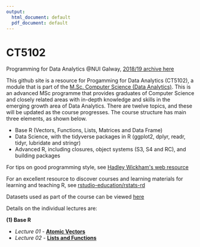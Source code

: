 ```yaml
---
output:
  html_document: default
  pdf_document: default
---
```

# CT5102
Programming for Data Analytics @NUI Galway, [2018/19 archive here](https://github.com/JimDuggan/CT5102/blob/master/OLD_README.md)

This github site is a resource for Progamming for Data Analytics (CT5102), a module that is part of the [M.Sc. Computer Science (Data Analytics)](http://www.nuigalway.ie/courses/taught-postgraduate-courses/msc-in-computer-science-data-analytics.html#course_overview). This is an advanced MSc programme that provides graduates of Computer Science and closely related areas with in-depth knowledge and skills in the emerging growth area of Data Analytics. There are twelve topics, and these will be updated as the course progresses. The course structure has main three elements, as shown below.

* Base R (Vectors, Functions, Lists, Matrices and Data Frame)
* Data Science, with the tidyverse packages in R (ggplot2, dplyr, readr, tidyr, lubridate and stringr)
* Advanced R, including closures, object systems (S3, S4 and RC), and building packages

For tips on good programming style, see [Hadley Wickham's web resource](http://adv-r.had.co.nz/Style.html)

For an excellent resource to discover courses and learning materials for learning and teaching R, see [rstudio-education/rstats-rd](https://github.com/rstudio-education/rstats-ed)

Datasets used as part of the course can be viewed [here](https://github.com/JimDuggan/CT5102/tree/master/datasets)

Details on the individual lectures are:

__(1) Base R__

* *Lecture 01* -  [**Atomic Vectors**](https://github.com/JimDuggan/CT5102/tree/master/materials/01%20atomic%20vectors)
* *Lecture 02* -  [**Lists and Functions**](https://github.com/JimDuggan/CT5102/tree/master/materials/02%20lists%20%20and%20functions)




